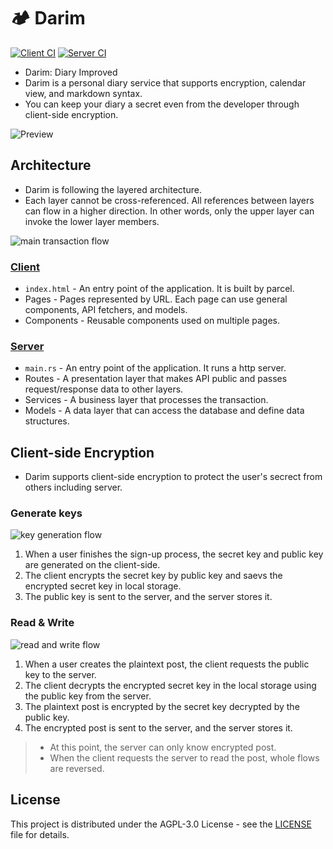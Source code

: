 # 🏕 Darim

[![Client CI](https://github.com/ParkSB/darim/workflows/Client%20CI/badge.svg)](https://github.com/ParkSB/darim/actions?query=workflow%3A%22Client+CI%22)
[![Server CI](https://github.com/ParkSB/darim/workflows/Server%20CI/badge.svg)](https://github.com/ParkSB/darim/actions?query=workflow%3A%22Server+CI%22)

* Darim: Diary Improved
* Darim is a personal diary service that supports encryption, calendar view, and markdown syntax.
* You can keep your diary a secret even from the developer through client-side encryption.

![Preview](https://user-images.githubusercontent.com/6410412/87238882-579d4900-c443-11ea-8e81-267b3243237c.png)

## Architecture

* Darim is following the layered architecture.
* Each layer cannot be cross-referenced. All references between layers can flow in a higher direction. In other words, only the upper layer can invoke the lower layer members.

![main transaction flow](https://user-images.githubusercontent.com/6410412/91041313-c4af1b80-e64a-11ea-8e56-8c743fb5b4b5.png)

### [Client](client)

* `index.html` - An entry point of the application. It is built by parcel.
* Pages - Pages represented by URL. Each page can use general components, API fetchers, and models.
* Components - Reusable components used on multiple pages.

### [Server](server)

* `main.rs` - An entry point of the application. It runs a http server.
* Routes - A presentation layer that makes API public and passes request/response data to other layers.
* Services - A business layer that processes the transaction.
* Models - A data layer that can access the database and define data structures.

## Client-side Encryption

* Darim supports client-side encryption to protect the user's secrect from others including server.

### Generate keys

![key generation flow](https://user-images.githubusercontent.com/6410412/91041309-c37dee80-e64a-11ea-9ac0-75dc0d810aa8.png)

1. When a user finishes the sign-up process, the secret key and public key are generated on the client-side.
1. The client encrypts the secret key by public key and saevs the encrypted secret key in local storage.
1. The public key is sent to the server, and the server stores it.

### Read & Write

![read and write flow](https://user-images.githubusercontent.com/6410412/91042440-b530d200-e64c-11ea-86f5-dfbcf025bdf4.png)

1. When a user creates the plaintext post, the client requests the public key to the server.
1. The client decrypts the encrypted secret key in the local storage using the public key from the server.
1. The plaintext post is encrypted by the secret key decrypted by the public key.
1. The encrypted post is sent to the server, and the server stores it.

> * At this point, the server can only know encrypted post.
> * When the client requests the server to read the post, whole flows are reversed.

## License

This project is distributed under the AGPL-3.0 License - see the [LICENSE](LICENSE) file for details.
